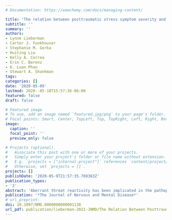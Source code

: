 ```yaml
---
# Documentation: https://wowchemy.com/docs/managing-content/

title: 'The relation between posttraumatic stress symptom severity and startle potentiation to predictable and unpredictable threat'
subtitle: ''
summary: ''
authors:
- Lynne Lieberman
- Carter J. Funkhouser
- Stephanie M. Gorka
- Huiting Liu
- Kelly A. Correa
- Erin C. Berenz
- K. Luan Phan
- Stewart A. Shankman
tags:
categories: []
date: '2020-05-09'
lastmod: 2020--05-18T15:57:36-06:00
featured: false
draft: false

# Featured image
# To use, add an image named `featured.jpg/png` to your page's folder.
# Focal points: Smart, Center, TopLeft, Top, TopRight, Left, Right, BottomLeft, Bottom, BottomRight.
image:
  caption: ''
  focal_point: ''
  preview_only: false

# Projects (optional).
#   Associate this post with one or more of your projects.
#   Simply enter your project's folder or file name without extension.
#   E.g. `projects = ["internal-project"]` references `content/project/deep-learning/index.md`.
#   Otherwise, set `projects = []`.
projects: []
publishDate: '2020-05-9T21:57:35.769363Z'
publication_types:
- '2'
abstract: 'Aberrant threat reactivity has been implicated in the pathophysiology of posttraumatic stress disorder (PTSD); however, the literature on this association is mixed. One factor that may contribute to this inconsistent association is differences in severity of posttraumatic stress symptoms (PTSSs) across studies, but no studies have tested this hypothesis. The relation between PTSD and threat reactivity may also differ between unpredictable threats (U-threats) and predictable threats (P-threats), given burgeoning evidence to support a particular role for aberrant responding to U-threat in PTSD. The present study examined how PTSS severity relates to startle potentiation to U-threat and P-threat in a trauma-exposed community sample (N = 258). There was a negative linear, but not quadratic, relation between PTSS severity and startle potentiation to U-threat, but not P-threat. Blunted defensive responding to U-threat may therefore contribute to higher levels of PTSSs and may represent a novel treatment target for higher levels of PTSSs.'
publication: '*The Journal of Nervous and Mental Disease*'
# url_preprint: 
doi: 10.1097/NMD.0000000000001138
url_pdf: publication/lieberman-2021-JNMD/The Relation Between Posttraumatic Stress Symptom Severity and Startle Potentiation to Predictable and Unpredictable Threat.pdf
---
```

